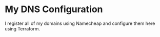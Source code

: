 # My DNS Configuration

I register all of my domains using Namecheap and configure them here using Terraform.
